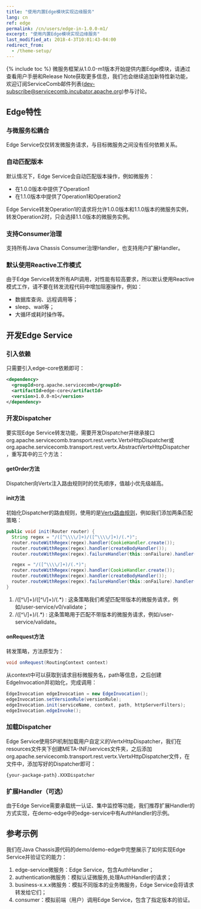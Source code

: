 ```yaml
---
title: "使用内置Edge模块实现边缘服务"
lang: cn
ref: edge
permalink: /cn/users/edge-in-1.0.0-m1/
excerpt: "使用内置Edge模块实现边缘服务"
last_modified_at: 2018-4-3T10:01:43-04:00
redirect_from:
  - /theme-setup/
---
```


{% include toc %}
微服务框架从1.0.0-m1版本开始提供内置Edge模块，请通过查看用户手册和Release Note获取更多信息，我们也会继续追加新特性新功能，欢迎订阅ServiceComb邮件列表(dev-subscribe@servicecomb.incubator.apache.org)参与讨论。

## Edge特性
### 与微服务松耦合
Edge Service仅仅转发微服务请求，与目标微服务之间没有任何依赖关系。

### 自动匹配版本
默认情况下，Edge Service会自动匹配版本操作，例如微服务：
- 在1.0.0版本中提供了Operation1
- 在1.1.0版本中提供了Operation1和Operation2

Edge Service转发Operation1的请求将允许1.0.0版本和1.1.0版本的微服务实例，转发Operation2时，只会选择1.1.0版本的微服务实例。

### 支持Consumer治理
支持所有Java Chassis Consumer治理Handler，也支持用户扩展Handler。

### 默认使用Reactive工作模式
由于Edge Service转发所有API调用，对性能有较高要求，所以默认使用Reactive模式工作，请不要在转发流程代码中增加阻塞操作，例如：
- 数据库查询、远程调用等；
- sleep、wait等；
- 大循环或耗时操作等。

## 开发Edge Service
### 引入依赖
只需要引入edge-core依赖即可：
```xml
<dependency>
  <groupId>org.apache.servicecomb</groupId>
  <artifactId>edge-core</artifactId>
  <version>1.0.0-m1</version>
</dependency>
```

### 开发Dispatcher
要实现Edge Service转发功能，需要开发Dispatcher并继承接口org.apache.servicecomb.transport.rest.vertx.VertxHttpDispatcher或org.apache.servicecomb.transport.rest.vertx.AbstractVertxHttpDispatcher，重写其中的三个方法：
#### getOrder方法
Dispatcher向Vertx注入路由规则时的优先顺序，值越小优先级越高。

#### init方法
初始化Dispatcher的路由规则，使用的是[Vertx路由规则](https://vertx.io/docs/vertx-web/java/#_routing_by_exact_path)，例如我们添加两条匹配策略：
```java
public void init(Router router) {
  String regex = "/([^\\\\/]+)/([^\\\\/]+)/(.*)";
  router.routeWithRegex(regex).handler(CookieHandler.create());
  router.routeWithRegex(regex).handler(createBodyHandler());
  router.routeWithRegex(regex).failureHandler(this::onFailure).handler(this::onRequest);

  regex = "/([^\\\\/]+)/(.*)";
  router.routeWithRegex(regex).handler(CookieHandler.create());
  router.routeWithRegex(regex).handler(createBodyHandler());
  router.routeWithRegex(regex).failureHandler(this::onFailure).handler(this::onRequest);
}
```

1. /([^\\/]+)/([^\\/]+)/(.*) : 这条策略我们希望匹配带版本的微服务请求，例如/user-service/v0/validate；
2. /([^\\/]+)/(.*) : 这条策略用于匹配不带版本的微服务请求，例如/user-service/validate。

#### onRequest方法
转发策略，方法原型为：
```java
void onRequest(RoutingContext context)
```

从context中可以获取到请求目标微服务名，path等信息，之后创建EdgeInvocation并初始化，完成调用：
```java
EdgeInvocation edgeInvocation = new EdgeInvocation();
edgeInvocation.setVersionRule(versionRule);
edgeInvocation.init(serviceName, context, path, httpServerFilters);
edgeInvocation.edgeInvoke();
```

### 加载Dispatcher
Edge Service使用SPI机制加载用户自定义的VertxHttpDispatcher，我们在resources文件夹下创建META-INF/services文件夹，之后添加org.apache.servicecomb.transport.rest.vertx.VertxHttpDispatcher文件，在文件中，添加写好的Dispatcher即可：
```text
{your-package-path}.XXXDispatcher
```

### 扩展Handler（可选）
由于Edge Service需要承载统一认证、集中监控等功能，我们推荐扩展Handler的方式实现，在demo-edge中的edge-service中有AuthHandler的示例。

## 参考示例
我们在Java Chassis源代码的demo/demo-edge中完整展示了如何实现Edge Service并验证它的能力：
1. edge-service微服务：Edge Service，包含AuthHandler；
2. authentication微服务：模拟认证微服务,处理AuthHandler的请求；
3. business-x.x.x微服务：模拟不同版本的业务微服务，Edge Service会将请求转发给它们；
4. consumer：模拟前端（用户）调用Edge Service，包含了指定版本的验证。


